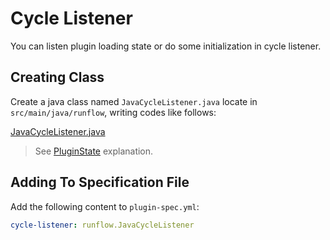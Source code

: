# Cycle Listener

You can listen plugin loading state or do some initialization in cycle listener.

## Creating Class

Create a java class named `JavaCycleListener.java` locate in `src/main/java/runflow`, writing codes like follows:

[JavaCycleListener.java](java-demo-plugin/src/main/java/runflow/JavaCycleListener.java ':include :type=code')

> See [PluginState](appendix/plugin_state.md#plugin-state) explanation.

## Adding To Specification File

Add the following content to `plugin-spec.yml`:

```yaml
cycle-listener: runflow.JavaCycleListener
```
